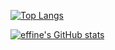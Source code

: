 [![Top Langs](https://github-readme-stats.vercel.app/api/top-langs/?username=effine)](https://github.com/anuraghazra/github-readme-stats)

[![effine's GitHub stats](https://github-readme-stats.vercel.app/api?username=effine&count_private=true&show_icons=true)](https://github.com/anuraghazra/github-readme-stats)
